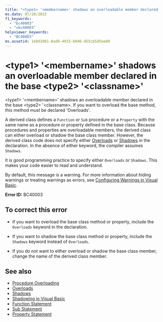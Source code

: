 ```yaml
---
title: "<type1> '<membername>' shadows an overloadable member declared in the base <type2> '<classname>'"
ms.date: 07/20/2015
f1_keywords: 
  - "bc40003"
  - "vbc40003"
helpviewer_keywords: 
  - "BC40003"
ms.assetid: 1e0d2061-0ad9-4915-b946-d55cb5d5ee80
---
```

# \<type1> '\<membername>' shadows an overloadable member declared in the base \<type2> '\<classname>'
\<type1> '\<membername>' shadows an overloadable member declared in the base \<type2> '\<classname>. If you want to overload the base method, this method must be declared 'Overloads'.  
  
 A derived class defines a `Function` or `Sub` procedure or a `Property` with the same name as a procedure or property defined in the base class. Because procedures and properties are overloadable members, the derived class can either overload or shadow the base class member. However, the derived class code does not specify either [Overloads](../language-reference/modifiers/overloads.md) or [Shadows](../language-reference/modifiers/shadows.md) in the declaration. In the absence of either keyword, the compiler assumes `Shadows`.  
  
 It is good programming practice to specify either `Overloads` or `Shadows`. This makes your code easier to read and understand.  
  
 By default, this message is a warning. For more information about hiding warnings or treating warnings as errors, see [Configuring Warnings in Visual Basic](/visualstudio/ide/configuring-warnings-in-visual-basic).  
  
 **Error ID:** BC40003  
  
## To correct this error  
  
- If you want to overload the base class method or property, include the `Overloads` keyword in the declaration.  
  
- If you want to shadow the base class method or property, include the `Shadows` keyword instead of `Overloads`.  
  
- If you do not want to either overload or shadow the base class member, change the name of the derived class member.  
  
## See also

- [Procedure Overloading](../programming-guide/language-features/procedures/procedure-overloading.md)
- [Overloads](../language-reference/modifiers/overloads.md)
- [Shadows](../language-reference/modifiers/shadows.md)
- [Shadowing in Visual Basic](../programming-guide/language-features/declared-elements/shadowing.md)
- [Function Statement](../language-reference/statements/function-statement.md)
- [Sub Statement](../language-reference/statements/sub-statement.md)
- [Property Statement](../language-reference/statements/property-statement.md)
